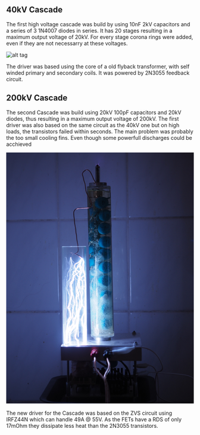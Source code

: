 ## 40kV Cascade

The first high voltage cascade was build by using 10nF 2kV capacitors and a series of 3 1N4007 diodes in series.
It has 20 stages resulting in a maximum output voltage of 20kV.
For every stage corona rings were added, even if they are not necessarry at these voltages.

![alt tag](images/cascade-i-closeup.jpg)

The driver was based using the core of a old flyback transformer, with self winded primary and secondary coils.
It was powered by 2N3055 feedback circuit.

## 200kV Cascade

The second Cascade was build using 20kV 100pF capacitors and 20kV diodes, thus resulting in a maximum output voltage of 200kV.
The first driver was also based on the same circuit as the 40kV one but on high loads, the transistors failed within seconds.
The main problem was probably the too small cooling fins.
Even though some powerfull discharges could be acchieved

![alt tag](images/cascade-ii.jpg)

The new driver for the Cascade was based on the ZVS circuit using IRFZ44N which can handle 49A @ 55V.
As the FETs have a RDS of only 17mOhm they dissipate less heat than the 2N3055 transistors.

